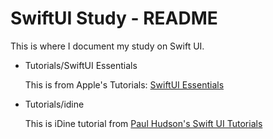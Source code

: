 # SwiftUI Study - README

This is where I document my study on Swift UI.

- Tutorials/SwiftUI Essentials

  This is from Apple's Tutorials: [SwiftUI Essentials](https://developer.apple.com/tutorials/swiftui/creating-and-combining-views)

- Tutorials/idine

  This is iDine tutorial from [Paul Hudson's Swift UI Tutorials](https://www.hackingwithswift.com/quick-start/swiftui/swiftui-tutorial-building-a-complete-project)
